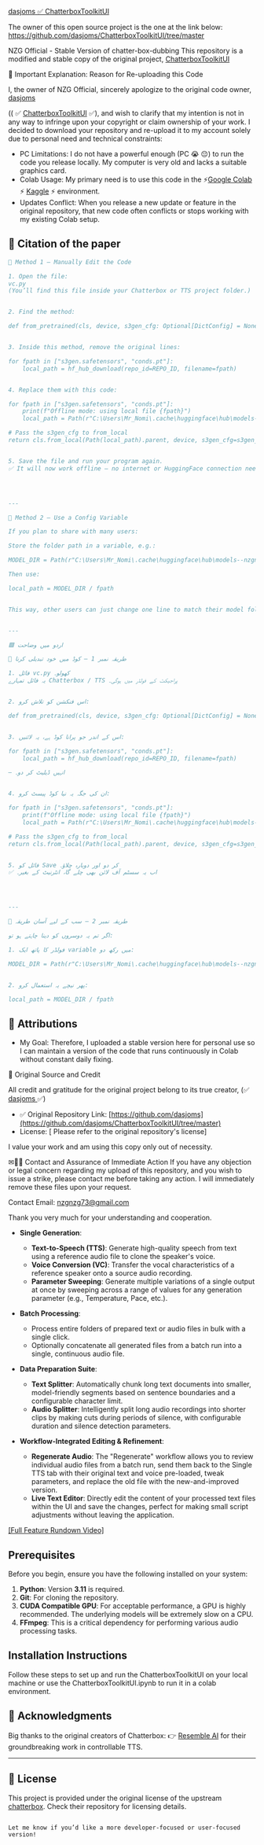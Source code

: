 [dasjoms ✅ ChatterboxToolkitUI](https://github.com/dasjoms/ChatterboxToolkitUI/tree/master)


The owner of this open source project is the one at the link below:
https://github.com/dasjoms/ChatterboxToolkitUI/tree/master







NZG Official - Stable Version of chatter-box-dubbing
This repository is a modified and stable copy of the
 original project, [ChatterboxToolkitUI](https://github.com/dasjoms/ChatterboxToolkitUI/tree/master)

🛑 Important Explanation: Reason for Re-uploading this Code


I, the owner of NZG Official, sincerely apologize to the original code owner, [dasjoms ](https://github.com/dasjoms)

 (( ✅ [ChatterboxToolkitUI](https://github.com/dasjoms/ChatterboxToolkitUI/tree/master) ✅), and wish to clarify that my intention is not in any way to infringe upon your copyright or claim ownership of your work.
I decided to download your repository and re-upload it to my account solely due to personal need and technical constraints:
 * PC Limitations: I do not have a powerful enough (PC 😭 😔) to run the code you release locally. My computer is very old and lacks a suitable graphics card.
 * Colab Usage: My primary need is to use this code in the ⚡[Google Colab ](https://colab.research.google.com/drive/16HI1ZW3GrrG0QUmeGvV79yoiaKCVNfxs?usp=sharing#scrollTo=SBubttdzrVBW) ⚡ [Kaggle](https://www.kaggle.com/code/core73/new-nzg-toolkitui-kaggle) ⚡
    environment.
 * Updates Conflict: When you release a new update or feature in the original repository, that new code often conflicts or stops working with my existing Colab setup.


## &#128279; Citation of the paper

```bibtex
🔧 Method 1 — Manually Edit the Code

1. Open the file:
vc.py
(You’ll find this file inside your Chatterbox or TTS project folder.)


2. Find the method:

def from_pretrained(cls, device, s3gen_cfg: Optional[DictConfig] = None):


3. Inside this method, remove the original lines:

for fpath in ["s3gen.safetensors", "conds.pt"]:
    local_path = hf_hub_download(repo_id=REPO_ID, filename=fpath)


4. Replace them with this code:

for fpath in ["s3gen.safetensors", "conds.pt"]:
    print(f"Offline mode: using local file {fpath}")
    local_path = Path(r"C:\Users\Mr_Nomi\.cache\huggingface\hub\models--nzgnzg73--chatterbox\snapshots\a68f4fc2892ceff1b9ad82893935a7b4e85dff59") / fpath  # ← your model path

# Pass the s3gen_cfg to from_local
return cls.from_local(Path(local_path).parent, device, s3gen_cfg=s3gen_cfg)


5. Save the file and run your program again.
✅ It will now work offline — no internet or HuggingFace connection needed.




---

🧰 Method 2 — Use a Config Variable

If you plan to share with many users:

Store the folder path in a variable, e.g.:

MODEL_DIR = Path(r"C:\Users\Mr_Nomi\.cache\huggingface\hub\models--nzgnzg73--chatterbox\snapshots\a68f4fc2892ceff1b9ad82893935a7b4e85dff59")

Then use:

local_path = MODEL_DIR / fpath


This way, other users can just change one line to match their model folder.


---

🟩 اردو میں وضاحت

🔧 طریقہ نمبر 1 — کوڈ میں خود تبدیلی کرنا

1. فائل vc.py کھولو۔
یہ فائل تمہارے Chatterbox / TTS پراجیکٹ کے فولڈر میں ہوگی۔


2. اس فنکشن کو تلاش کرو:

def from_pretrained(cls, device, s3gen_cfg: Optional[DictConfig] = None):


3. اس کے اندر جو پرانا کوڈ ہے، یہ لائنیں:

for fpath in ["s3gen.safetensors", "conds.pt"]:
    local_path = hf_hub_download(repo_id=REPO_ID, filename=fpath)

— انہیں ڈیلیٹ کر دو۔


4. ان کی جگہ یہ نیا کوڈ پیسٹ کرو:

for fpath in ["s3gen.safetensors", "conds.pt"]:
    print(f"Offline mode: using local file {fpath}")
    local_path = Path(r"C:\Users\Mr_Nomi\.cache\huggingface\hub\models--nzgnzg73--chatterbox\snapshots\a68f4fc2892ceff1b9ad82893935a7b4e85dff59") / fpath  # ← یہاں اپنا فولڈر پاتھ دو

# Pass the s3gen_cfg to from_local
return cls.from_local(Path(local_path).parent, device, s3gen_cfg=s3gen_cfg)


5. فائل کو Save کر دو اور دوبارہ چلاؤ۔
✅ اب یہ سسٹم آف لائن بھی چلے گا، انٹرنیٹ کے بغیر۔




---

🧰 طریقہ نمبر 2 — سب کے لیے آسان طریقہ

اگر تم یہ دوسروں کو دینا چاہتے ہو تو:

1. فولڈر کا پاتھ ایک variable میں رکھ دو:

MODEL_DIR = Path(r"C:\Users\Mr_Nomi\.cache\huggingface\hub\models--nzgnzg73--chatterbox\snapshots\a68f4fc2892ceff1b9ad82893935a7b4e85dff59")


2. پھر نیچے یہ استعمال کرو:

local_path = MODEL_DIR / fpath
```

## &#128101; Attributions




 * My Goal: Therefore, I uploaded a stable version here for personal use so I can maintain a version of the code that runs continuously in Colab without constant daily fixing.


🔗 Original Source and Credit

All credit and gratitude for the original project belong to its true creator, (✅ [dasjoms ](https://github.com/dasjoms) ✅)

 * ✅ Original Repository Link: [https://github.com/dasjoms](https://github.com/dasjoms/ChatterboxToolkitUI/tree/master)
 * License: [ Please refer to the original repository's license]

I value your work and am using this copy only out of necessity.

✉📩📧 Contact and Assurance of Immediate Action
If you have any objection or legal concern regarding my upload of this repository, and you wish to issue a strike, please contact me before taking any action. I will immediately remove these files upon your request.

Contact Email: nzgnzg73@gmail.com

Thank you very much for your understanding and cooperation.




-   **Single Generation**:
    -   **Text-to-Speech (TTS)**: Generate high-quality speech from text using a reference audio file to clone the speaker's voice.
    -   **Voice Conversion (VC)**: Transfer the vocal characteristics of a reference speaker onto a source audio recording.
    -   **Parameter Sweeping**: Generate multiple variations of a single output at once by sweeping across a range of values for any generation parameter (e.g., Temperature, Pace, etc.).

-   **Batch Processing**:
    -   Process entire folders of prepared text or audio files in bulk with a single click.
    -   Optionally concatenate all generated files from a batch run into a single, continuous audio file.

-   **Data Preparation Suite**:
    -   **Text Splitter**: Automatically chunk long text documents into smaller, model-friendly segments based on sentence boundaries and a configurable character limit.
    -   **Audio Splitter**: Intelligently split long audio recordings into shorter clips by making cuts during periods of silence, with configurable duration and silence detection parameters.

-   **Workflow-Integrated Editing & Refinement**:
    -   **Regenerate Audio**: The "Regenerate" workflow allows you to review individual audio files from a batch run, send them back to the Single TTS tab with their original text and voice pre-loaded, tweak parameters, and replace the old file with the new-and-improved version.
    -   **Live Text Editor**: Directly edit the content of your processed text files within the UI and save the changes, perfect for making small script adjustments without leaving the application.

[[Full Feature Rundown Video]](https://www.youtube.com/watch?v=fA8QWmG30no)

## Prerequisites

Before you begin, ensure you have the following installed on your system:

1.  **Python**: Version **3.11** is required.
2.  **Git**: For cloning the repository.
3.  **CUDA Compatible GPU**: For acceptable performance, a GPU is highly recommended. The underlying models will be extremely slow on a CPU.
4.  **FFmpeg**: This is a critical dependency for performing various audio processing tasks.

## Installation Instructions

Follow these steps to set up and run the ChatterboxToolkitUI on your local machine or use the ChatterboxToolkitUI.ipynb to run it in a colab environment.



## 🙏 Acknowledgments

Big thanks to the original creators of Chatterbox:
👉 [Resemble AI](https://github.com/resemble-ai) for their groundbreaking work in controllable TTS.

---

## 📜 License

This project is provided under the original license of the upstream [chatterbox](https://github.com/resemble-ai/chatterbox). Check their repository for licensing details.

```

Let me know if you’d like a more developer-focused or user-focused version!
```

